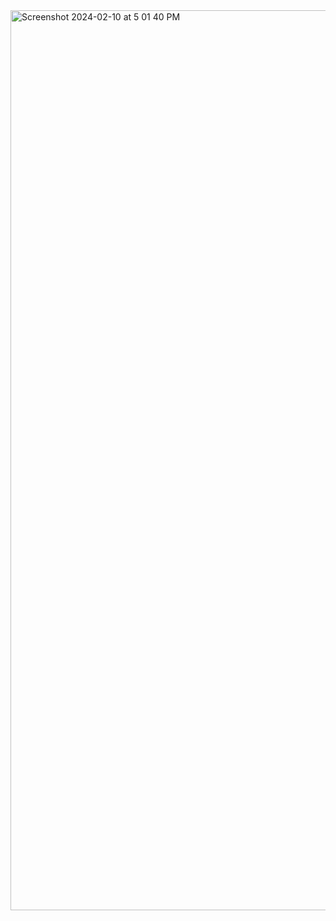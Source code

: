 <img width="1440" alt="Screenshot 2024-02-10 at 5 01 40 PM" src="https://github.com/Waysidecats/6884DSR/assets/103798521/13d4f6f3-c7c9-461a-b0c2-6f5c778d6b9a">
